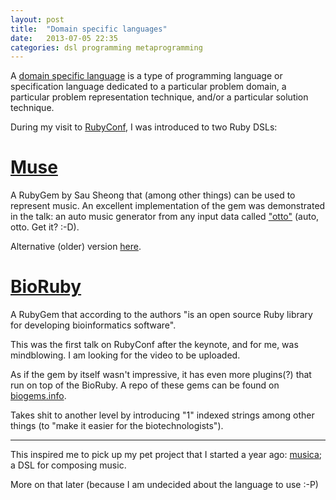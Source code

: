 ```yaml
---
layout: post
title:  "Domain specific languages"
date:   2013-07-05 22:35
categories: dsl programming metaprogramming
---
```


A [domain specific language](https://en.wikipedia.org/wiki/Domain-specific_language) is a type of programming language or specification language dedicated to a particular problem domain, a particular problem representation technique, and/or a particular solution technique.

During my visit to [RubyConf](http://rubyconfindia.org/2013/), I was introduced to two Ruby DSLs:

# [Muse](https://github.com/sausheong/muse)

A RubyGem by Sau Sheong that (among other things) can be used to represent music. An excellent implementation of the gem was demonstrated in the talk: an auto music generator from any input data called ["otto"](https://gist.github.com/sausheong/5891040) (auto, otto. Get it? :-D).

Alternative (older) version [here](https://github.com/sausheong/muse/blob/master/songs/otto.rb).

# [BioRuby](https://github.com/bioruby/bioruby)

A RubyGem that according to the authors "is an open source Ruby library for developing bioinformatics software".

This was the first talk on RubyConf after the keynote, and for me, was mindblowing. I am looking for the video to be uploaded.

As if the gem by itself wasn't impressive, it has even more plugins(?) that run on top of the BioRuby. A repo of these gems can be found on [biogems.info](http://www.biogems.info/).

Takes shit to another level by introducing "1" indexed strings among other things (to "make it easier for the biotechnologists").

------

This inspired me to pick up my pet project that I started a year ago: [musica](https://github.com/execat/musica); a DSL for composing music.

More on that later (because I am undecided about the language to use :-P)